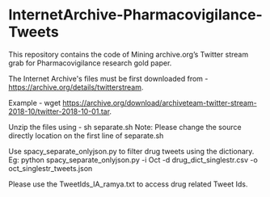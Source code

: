 # InternetArchive-Pharmacovigilance-Tweets
This repository contains the code of Mining archive.org’s Twitter stream grab for Pharmacovigilance research gold paper.

The Internet Archive's files must be first downloaded from - https://archive.org/details/twitterstream.

Example - wget https://archive.org/download/archiveteam-twitter-stream-2018-10/twitter-2018-10-01.tar. 

Unzip the files using - sh separate.sh 
Note: Please change the source directly location on the first line of separate.sh

Use spacy_separate_onlyjson.py to filter drug tweets using the dictionary. 
Eg: python spacy_separate_onlyjson.py -i Oct -d drug_dict_singlestr.csv -o oct_singlestr_tweets.json


Please use the TweetIds_IA_ramya.txt to access drug related Tweet Ids.
